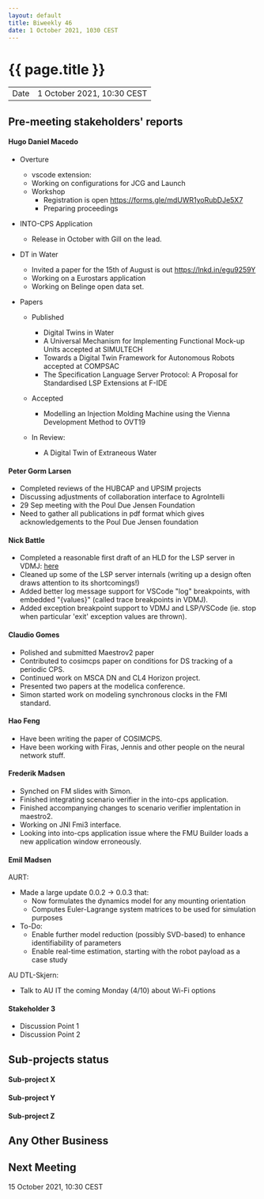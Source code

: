 ```yaml
---
layout: default
title: Biweekly 46
date: 1 October 2021, 1030 CEST
---
```


<script src="https://code.jquery.com/jquery-1.11.1.min.js">
</script>
<script src="/javascripts/edit.js"></script>
<script>setEditButonNm();</script>

# {{ page.title }}

|||
|---|---|
| Date | 1 October 2021, 10:30 CEST |


## Pre-meeting stakeholders' reports

<!-- Please keep in mind that the minutes are publicly available.-->

#### Hugo Daniel Macedo
* Overture 
  *  vscode extension:
    * Working on configurations for JCG and Launch
  * Workshop
    * Registration is open https://forms.gle/mdUWR1yoRubDJe5X7
    * Preparing proceedings
     
* INTO-CPS Application
  * Release in October with Gill on the lead.
 
* DT in Water
  * Invited a paper for the 15th of August is out https://lnkd.in/egu9259Y
  * Working on a Eurostars application
  * Working on Belinge open data set.

* Papers
  * Published  
    * Digital Twins in Water
    * A Universal Mechanism for Implementing Functional Mock-up Units accepted at SIMULTECH
    * Towards a Digital Twin Framework for Autonomous Robots accepted at COMPSAC 
    * The Specification Language Server Protocol: A Proposal for Standardised  LSP Extensions at F-IDE
  * Accepted 
    * Modelling an Injection Molding Machine using the Vienna Development Method to OVT19 

  * In Review:
    * A Digital Twin of Extraneous Water 

#### Peter Gorm Larsen
* Completed reviews of the HUBCAP and UPSIM projects
* Discussing adjustments of collaboration interface to AgroIntelli
* 29 Sep meeting with the Poul Due Jensen Foundation 
* Need to gather all publications in pdf format which gives acknowledgements to the Poul Due Jensen foundation

#### Nick Battle
* Completed a reasonable first draft of an HLD for the LSP server in VDMJ: [here](https://github.com/nickbattle/vdmj/blob/development/lsp/documentation/DesignSpec.pdf)
* Cleaned up some of the LSP server internals (writing up a design often draws attention to its shortcomings!)
* Added better log message support for VSCode "log" breakpoints, with embedded "{values}" (called trace breakpoints in VDMJ).
* Added exception breakpoint support to VDMJ and LSP/VSCode (ie. stop when particular 'exit' exception values are thrown).

#### Claudio Gomes
* Polished and submitted Maestrov2 paper
* Contributed to cosimcps paper on conditions for DS tracking of a periodic CPS.
* Continued work on MSCA DN and CL4 Horizon project.
* Presented two papers at the modelica conference.
* Simon started work on modeling synchronous clocks in the FMI standard.

#### Hao Feng
* Have been writing the paper of COSIMCPS.
* Have been working with Firas, Jennis and other people on the neural network stuff.

#### Frederik Madsen
* Synched on FM slides with Simon.
* Finished integrating scenario verifier in the into-cps application.
* Finished accompanying changes to scenario verifier implentation in maestro2.
* Working on JNI Fmi3 interface.
* Looking into into-cps application issue where the FMU Builder loads a new application window erroneously.

#### Emil Madsen
AURT:
* Made a large update 0.0.2 -> 0.0.3 that:
  * Now formulates the dynamics model for any mounting orientation
  * Computes Euler-Lagrange system matrices to be used for simulation purposes
* To-Do:
  * Enable further model reduction (possibly SVD-based) to enhance identifiability of parameters
  * Enable real-time estimation, starting with the robot payload as a case study

AU DTL-Skjern:
* Talk to AU IT the coming Monday (4/10) about Wi-Fi options

#### Stakeholder 3
* Discussion Point 1
* Discussion Point 2


## Sub-projects status


#### Sub-project X

#### Sub-project Y

#### Sub-project Z

##  Any Other Business

Next Meeting
------------

15 October 2021, 10:30 CEST


<div id="edit_page_div"></div>

